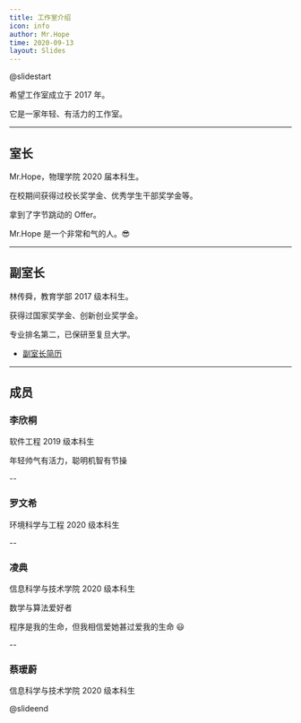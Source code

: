 ```yaml
---
title: 工作室介绍
icon: info
author: Mr.Hope
time: 2020-09-13
layout: Slides
---
```


@slidestart

希望工作室成立于 2017 年。

它是一家年轻、有活力的工作室。

---

## 室长

Mr.Hope，物理学院 2020 届本科生。

在校期间获得过校长奖学金、优秀学生干部奖学金等。

拿到了字节跳动的 Offer。

Mr.Hope 是一个非常和气的人。😎

---

## 副室长

林传舜，教育学部 2017 级本科生。

获得过国家奖学金、创新创业奖学金。

专业排名第二，已保研至复旦大学。

- [副室长简历](/file/林传舜简历.pdf)

---

## 成员

### 李欣桐

软件工程 2019 级本科生

年轻帅气有活力，聪明机智有节操

--

### 罗文希

环境科学与工程 2020 级本科生

--

### 凌典

信息科学与技术学院 2020 级本科生

数学与算法爱好者

程序是我的生命，但我相信爱她甚过爱我的生命 😃

--

### 蔡瑷蔚

信息科学与技术学院 2020 级本科生

@slideend

